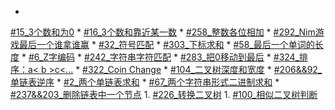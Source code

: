 * 
[#15_3个数和为0](3Sum.md)
* 
[#16_3个数和靠近某一数](3Sum-Closest.md)
* 
[#258_整数各位相加](add_digits.md)
* 
[#292_Nim游戏最后一个谁拿谁赢](Nim_game.md)
* 
[#32_符号匹配](Longest_Valid_Parentheses.md)
* 
[#303_下标求和](sum_between_indices.md)
* 
[#58_最后一个单词的长度](Length_last_word.md)
* 
[#6_Z字编码](ZigZag_conversion.md)
* 
[#242_字符串字符匹配](anagram.md)
* 
[#283_把0移动到最后](movezeroes.md)
* 
[#324_排序：a< b >c<...](324_Wiggle_sort.md)
* 
[#322_Coin Change](coin_change.md)
* 
[#104_二叉树深度和宽度](depthofbinarytree.md)
* 
[#206&&92_单链表逆序](rslinked.md)
* 
[#2_两个单链表求和](sl_sum.md)
* 
[#67_两个字符串形式二进制求和](67.md)
* 
[#237&&203_删除链表中一个节点](node.md)
1. 
[#226_转换二叉树](invert.md)
1. 
[#100_相似二叉树判断](same_binary.md)